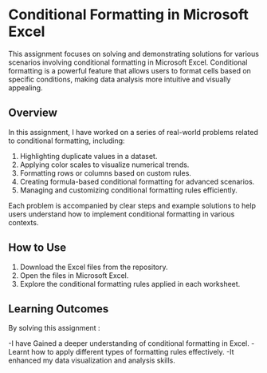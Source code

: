 # Conditional Formatting in Microsoft Excel

This assignment focuses on solving and demonstrating solutions for various scenarios involving conditional formatting in Microsoft Excel. Conditional formatting is a powerful feature that allows users to format cells based on specific conditions, making data analysis more intuitive and visually appealing.

## Overview

In this assignment, I have worked on a series of real-world problems related to conditional formatting, including:

1. Highlighting duplicate values in a dataset.
2. Applying color scales to visualize numerical trends.
3. Formatting rows or columns based on custom rules.
4. Creating formula-based conditional formatting for advanced scenarios.
5. Managing and customizing conditional formatting rules efficiently.

Each problem is accompanied by clear steps and example solutions to help users understand how to implement conditional formatting in various contexts.


## How to Use

1. Download the Excel files from the repository.
2. Open the files in Microsoft Excel.
3. Explore the conditional formatting rules applied in each worksheet.

## Learning Outcomes

By solving this assignment :

-I have Gained a deeper understanding of conditional formatting in Excel.
-Learnt how to apply different types of formatting rules effectively.
-It enhanced my data visualization and analysis skills.
